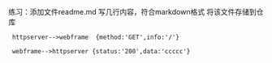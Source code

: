 练习：添加文件readme.md
     写几行内容，符合markdown格式
     将该文件存储到仓库
     
     
     httpserver-->webframe  {method:'GET',info:'/'}

     webframe-->httpserver {status:'200',data:'ccccc'}